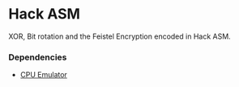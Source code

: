 # Hack ASM

XOR, Bit rotation and the Feistel Encryption encoded in Hack ASM.

### Dependencies

* [CPU Emulator](https://www.nand2tetris.org/software)

